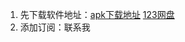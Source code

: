1. 先下载软件地址：[apk下载地址](http://apk.988978.xyz/2dust/v2rayNG/releases/download/1.9.16/v2rayNG_1.9.16_arm64-v8a.apk)  [123网盘](https://www.123pan.com/?homeFilePath=9392079) 
3. 添加订阅：联系我